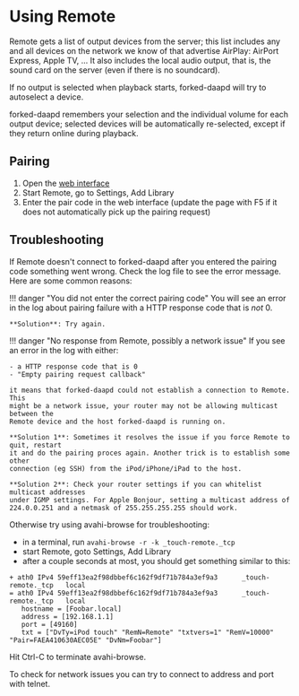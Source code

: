 # Using Remote

Remote gets a list of output devices from the server; this list includes any
and all devices on the network we know of that advertise AirPlay: AirPort
Express, Apple TV, ... It also includes the local audio output, that is, the
sound card on the server (even if there is no soundcard).

If no output is selected when playback starts, forked-daapd will try to
autoselect a device.

forked-daapd remembers your selection and the individual volume for each
output device; selected devices will be automatically re-selected, except if
they return online during playback.

## Pairing

1. Open the [web interface](http://forked-daapd.local:3689)
2. Start Remote, go to Settings, Add Library
3. Enter the pair code in the web interface (update the page with F5 if it does
   not automatically pick up the pairing request)

## Troubleshooting

If Remote doesn't connect to forked-daapd after you entered the pairing code
something went wrong. Check the log file to see the error message. Here are
some common reasons:

!!! danger "You did not enter the correct pairing code"
    You will see an error in the log about pairing failure with a HTTP response code
    that is _not_ 0.

    **Solution**: Try again.

!!! danger "No response from Remote, possibly a network issue"
    If you see an error in the log with either:

    - a HTTP response code that is 0
    - "Empty pairing request callback"

    it means that forked-daapd could not establish a connection to Remote. This
    might be a network issue, your router may not be allowing multicast between the
    Remote device and the host forked-daapd is running on.

    **Solution 1**: Sometimes it resolves the issue if you force Remote to quit, restart
    it and do the pairing proces again. Another trick is to establish some other
    connection (eg SSH) from the iPod/iPhone/iPad to the host.

    **Solution 2**: Check your router settings if you can whitelist multicast addresses
    under IGMP settings. For Apple Bonjour, setting a multicast address of
    224.0.0.251 and a netmask of 255.255.255.255 should work.

Otherwise try using avahi-browse for troubleshooting:

- in a terminal, run `avahi-browse -r -k _touch-remote._tcp`
- start Remote, goto Settings, Add Library
- after a couple seconds at most, you should get something similar to this:

```
+ ath0 IPv4 59eff13ea2f98dbbef6c162f9df71b784a3ef9a3      _touch-remote._tcp   local
= ath0 IPv4 59eff13ea2f98dbbef6c162f9df71b784a3ef9a3      _touch-remote._tcp   local
   hostname = [Foobar.local]
   address = [192.168.1.1]
   port = [49160]
   txt = ["DvTy=iPod touch" "RemN=Remote" "txtvers=1" "RemV=10000" "Pair=FAEA410630AEC05E" "DvNm=Foobar"]
```

Hit Ctrl-C to terminate avahi-browse.

To check for network issues you can try to connect to address and port with
telnet.
